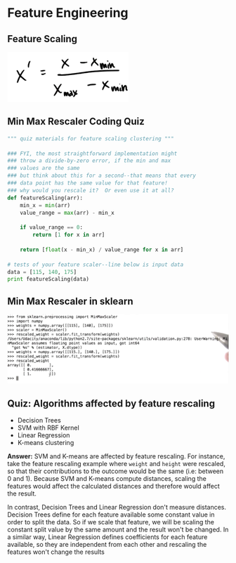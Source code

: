 # Feature Engineering

## Feature Scaling

![Feature Scaling Formula](images/feature-scaling.png)

## Min Max Rescaler Coding Quiz

```python
""" quiz materials for feature scaling clustering """

### FYI, the most straightforward implementation might 
### throw a divide-by-zero error, if the min and max
### values are the same
### but think about this for a second--that means that every
### data point has the same value for that feature!  
### why would you rescale it?  Or even use it at all?
def featureScaling(arr):
    min_x = min(arr)
    value_range = max(arr) - min_x
    
    if value_range == 0:
        return [1 for x in arr]
    
    return [float(x - min_x) / value_range for x in arr]

# tests of your feature scaler--line below is input data
data = [115, 140, 175]
print featureScaling(data)

```

## Min Max Rescaler in sklearn

![Min Max Rescaler in sklearn](images/min-max-rescaler-sklearn.png)

## Quiz: Algorithms affected by feature rescaling

- Decision Trees
- SVM with RBF Kernel
- Linear Regression
- K-means clustering

**Answer:** SVM and K-means are affected by feature rescaling. For instance, take the feature rescaling example where `weight` and `height` were rescaled, so that their contributions to the outcome would be the same (i.e: between 0 and 1). Because SVM and K-means compute distances, scaling the features would affect the calculated distances and therefore would affect the result.

In contrast, Decision Trees and Linear Regression don't measure distances. Decision Trees define for each feature available some constant value in order to split the data. So if we scale that feature, we will be scaling the constant split value by the same amount and the result won't be changed. In a similar way, Linear Regression defines coefficients for each feature available, so they are independent from each other and rescaling the features won't change the results 